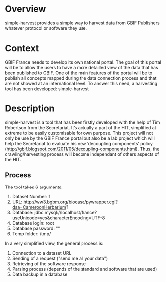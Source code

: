 # Overview #

simple-harvest provides a simple way to harvest data from GBIF Publishers whatever protocol or software they use.


# Context #
GBIF France needs to develop its own national portal. The goal of this portal will be to allow the users to have a more detailled view of the data that has been published to GBIF.
One of the main features of the portal will be to publish all concepts mapped during the data connection process and that are not showed at an international level.
To answer this need, a harvesting tool has been developed: simple-harvest

# Description #
simple-harvest is a tool that has been firstly developed with the help of Tim Robertson from the Secretariat.
It’s actually a part of the HIT, simplified at extreme to be easily customisable for own purpose.
This project will not only be use by the GBIF France portal but also be a lab project which will help the Secretariat to evaluate his new ‘decoupling components’ policy (http://gbif.blogspot.com/2011/05/decoupling-components.html).
Thus, the crawling/harvesting process will become independant of others aspects of the HIT.

## Process ##
The tool takes 6 arguments:
  1. Dataset Number: 1
  1. URL: http://ww3.bgbm.org/biocase/pywrapper.cgi?dsa=CameroonHerbarium?
  1. Database: jdbc:mysql://localhost/france?useUnicode=yes&characterEncoding=UTF-8
  1. Database login: root
  1. Database password: ""
  1. Temp folder: /tmp/


In a very simplified view, the general process is:
  1. Connection to a dataset URL
  1. Sending of a request ("send me all your data")
  1. Retrieving of the software response
  1. Parsing process (depends of the standard and software that are used)
  1. Data backup in a database